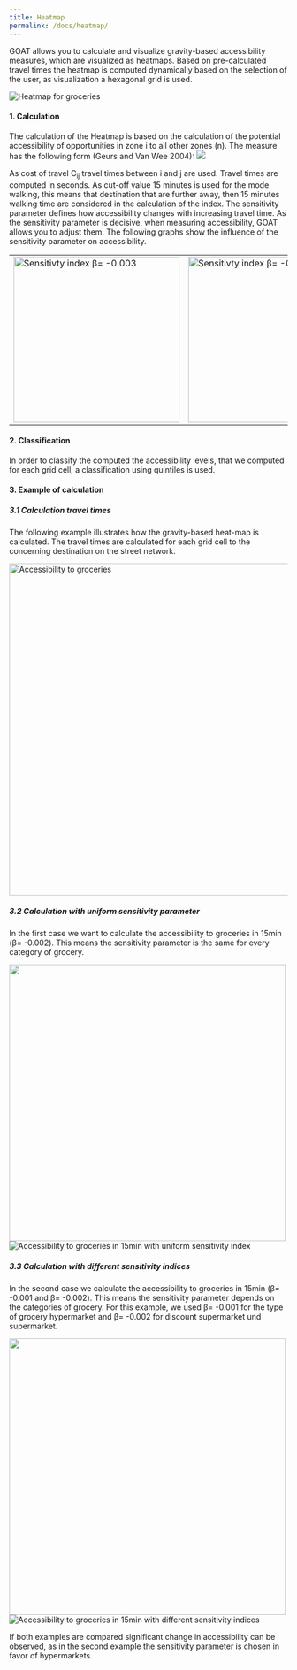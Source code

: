 ```yaml
---
title: Heatmap
permalink: /docs/heatmap/
---
```


GOAT allows you to calculate and visualize gravity-based accessibility measures, which are visualized as heatmaps. Based on pre-calculated travel times the heatmap is computed dynamically based on the selection of the user, as visualization a hexagonal grid is used. 

<img class="img-responsive" src="../../img/heatmap.png" title="Heatmap for groceries">

#### 1. Calculation
The calculation of the Heatmap is based on the calculation of the potential accessibility of opportunities in zone i to all other zones (n). The measure has the following form (Geurs and Van Wee 2004):
<img class="img-responsive" src="../../img/potential_accessibility_measures.png">


As cost of travel C<sub>ij</sub> travel times between i and j are used. Travel times are computed in seconds. As cut-off value 15 minutes is used for the mode walking, this means that destination that are further away, then 15 minutes walking time are considered in the calculation of the index.
The sensitivity parameter defines how accessibility changes with increasing travel time. As the sensitivity parameter is decisive, when measuring accessibility, GOAT allows you to adjust them. The following graphs show the influence of the sensitivity parameter on accessibility. 

<table><tr>
<td> <img class="img-responsive" src="../../img/sensitivity_index.png" title="Sensitivty index β= -0.003" style="width: 300px;"/> </td>
<td> <img class="img-responsive" src="../../img/sensitivity_index2.png" title="Sensitivty index β= -0.002" style="width: 300px;"/> </td>
</tr></table>

#### 2. Classification
In order to classify the computed the accessibility levels, that we computed for each grid cell, a classification using quintiles is used. 

#### 3. Example of calculation
##### 3.1 Calculation travel times
The following example illustrates how the gravity-based heat-map is calculated.
The travel times are calculated for each grid cell to the concerning destination on the street network. 


<img class="img-responsive" src="../../img/grid_groceries.png" title="Accessibility to groceries" style="width: 600px;"/> 


##### 3.2 Calculation with uniform sensitivity parameter
In the first case we want to calculate the accessibility to groceries in 15min (β= -0.002).
This means the sensitivity parameter is the same for every category of grocery. 

<img class="img-responsive" src="../../img/accessiblity_uniform_sensitivity-index.png" style="width: 500px;">
<img class="img-responsive" src="../../img/uniform_sensitivity.png" title="Accessibility to groceries in 15min with uniform sensitivity index">

##### 3.3 Calculation with different sensitivity indices
In the second case we calculate the accessibility to groceries in 15min (β= -0.001 and 
β= -0.002). This means the sensitivity parameter depends on the categories of grocery. For this example, we used β= -0.001 for the type of grocery hypermarket and β= -0.002 for discount supermarket und supermarket.

<img class="img-responsive" src="../../img/accessiblity_different_sensitivity-indices.png" style="width: 500px;">
<img class="img-responsive" src="../../img/different_sensitivity.png" title="Accessibility to groceries in 15min with different sensitivity indices" >


If both examples are compared significant change in accessibility can be observed, as in the second example the sensitivity parameter is chosen in favor of hypermarkets. 


